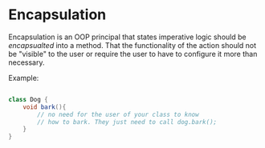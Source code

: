 # Encapsulation

Encapsulation is an OOP principal that states imperative logic should be *encapsualted* into a method. That the 
functionality of the action should not be "visible" to the user or require the user to have to configure it more 
than necessary.

Example:

```java

class Dog {
	void bark(){
		// no need for the user of your class to know 
		// how to bark. They just need to call dog.bark();
	}
}
```